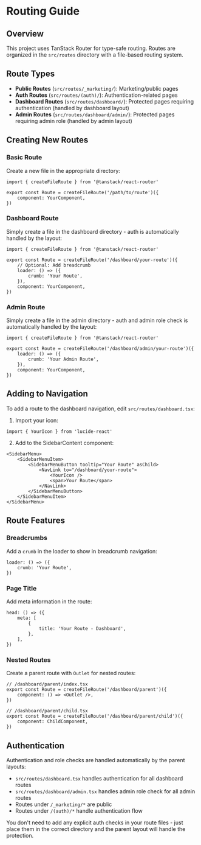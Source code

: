 # Routing Guide

## Overview

This project uses TanStack Router for type-safe routing. Routes are organized in
the `src/routes` directory with a file-based routing system.

## Route Types

- **Public Routes** (`src/routes/_marketing/`): Marketing/public pages
- **Auth Routes** (`src/routes/(auth)/`): Authentication-related pages
- **Dashboard Routes** (`src/routes/dashboard/`): Protected pages requiring
  authentication (handled by dashboard layout)
- **Admin Routes** (`src/routes/dashboard/admin/`): Protected pages requiring
  admin role (handled by admin layout)

## Creating New Routes

### Basic Route

Create a new file in the appropriate directory:

```tsx
import { createFileRoute } from '@tanstack/react-router'

export const Route = createFileRoute('/path/to/route')({
	component: YourComponent,
})
```

### Dashboard Route

Simply create a file in the dashboard directory - auth is automatically handled
by the layout:

```tsx
import { createFileRoute } from '@tanstack/react-router'

export const Route = createFileRoute('/dashboard/your-route')({
	// Optional: Add breadcrumb
	loader: () => ({
		crumb: 'Your Route',
	}),
	component: YourComponent,
})
```

### Admin Route

Simply create a file in the admin directory - auth and admin role check is
automatically handled by the layout:

```tsx
import { createFileRoute } from '@tanstack/react-router'

export const Route = createFileRoute('/dashboard/admin/your-route')({
	loader: () => ({
		crumb: 'Your Admin Route',
	}),
	component: YourComponent,
})
```

## Adding to Navigation

To add a route to the dashboard navigation, edit `src/routes/dashboard.tsx`:

1. Import your icon:

```tsx
import { YourIcon } from 'lucide-react'
```

2. Add to the SidebarContent component:

```tsx
<SidebarMenu>
	<SidebarMenuItem>
		<SidebarMenuButton tooltip="Your Route" asChild>
			<NavLink to="/dashboard/your-route">
				<YourIcon />
				<span>Your Route</span>
			</NavLink>
		</SidebarMenuButton>
	</SidebarMenuItem>
</SidebarMenu>
```

## Route Features

### Breadcrumbs

Add a `crumb` in the loader to show in breadcrumb navigation:

```tsx
loader: () => ({
	crumb: 'Your Route',
})
```

### Page Title

Add meta information in the route:

```tsx
head: () => ({
	meta: [
		{
			title: 'Your Route - Dashboard',
		},
	],
})
```

### Nested Routes

Create a parent route with `Outlet` for nested routes:

```tsx
// /dashboard/parent/index.tsx
export const Route = createFileRoute('/dashboard/parent')({
	component: () => <Outlet />,
})

// /dashboard/parent/child.tsx
export const Route = createFileRoute('/dashboard/parent/child')({
	component: ChildComponent,
})
```

## Authentication

Authentication and role checks are handled automatically by the parent layouts:

- `src/routes/dashboard.tsx` handles authentication for all dashboard routes
- `src/routes/dashboard/admin.tsx` handles admin role check for all admin routes
- Routes under `/_marketing/*` are public
- Routes under `/(auth)/*` handle authentication flow

You don't need to add any explicit auth checks in your route files - just place
them in the correct directory and the parent layout will handle the protection.
